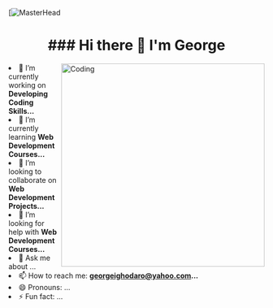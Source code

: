 [![MasterHead](https://c.tenor.com/jkOCtI7TwRIAAAAd/sworsy-code.gif)
<h1 align="center">### Hi there 👋 I'm George</h1>
<img align="right" alt="Coding" width="400" src="https://encrypted-tbn0.gstatic.com/images?q=tbn:ANd9GcS7fQ1CydIS4C_yCKEZuilpFiAGiDuY0xfZFw&usqp=CAU"
     
- 🔭 I’m currently working on <strong>Developing Coding Skills...</strong>
- 🌱 I’m currently learning <strong>Web Development Courses...</strong>
- 👯 I’m looking to collaborate on <strong>Web Development Projects...</strong>
- 🤔 I’m looking for help with <strong>Web Development Courses...</strong>
- 💬 Ask me about ... 
- 📫 How to reach me: <strong>georgeighodaro@yahoo.com...</strong>
- 😄 Pronouns: ...
- ⚡ Fun fact: ...

<!--
**GeorgeAghughu/GeorgeAghughu** is a ✨ _special_ ✨ repository because its `README.md` (this file) appears on your GitHub profile.

Here are some ideas to get you started:

- 🔭 I’m currently working on Web development...
- 🌱 I’m currently learning Web development Courses...
- 👯 I’m looking to collaborate on Web Development projects...
- 🤔 I’m looking for help with Web development Courses...
- 💬 Ask me about ... 
- 📫 How to reach me: georgeighodaro@yahoo.com...
- 😄 Pronouns: ...
- ⚡ Fun fact: ...
-->
